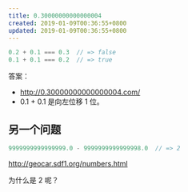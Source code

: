 ```yaml
---
title: 0.30000000000000004
created: 2019-01-09T00:36:55+0800
updated: 2019-01-09T00:36:55+0800
---
```



```js
0.2 + 0.1 === 0.3  // => false
0.1 + 0.1 === 0.2  // => true
```

答案：

- http://0.30000000000000004.com/
- 0.1 + 0.1 是向左位移 1 位。


## 另一个问题

```js
9999999999999999.0 - 9999999999999998.0  // => 2
```

http://geocar.sdf1.org/numbers.html

为什么是 2 呢？

